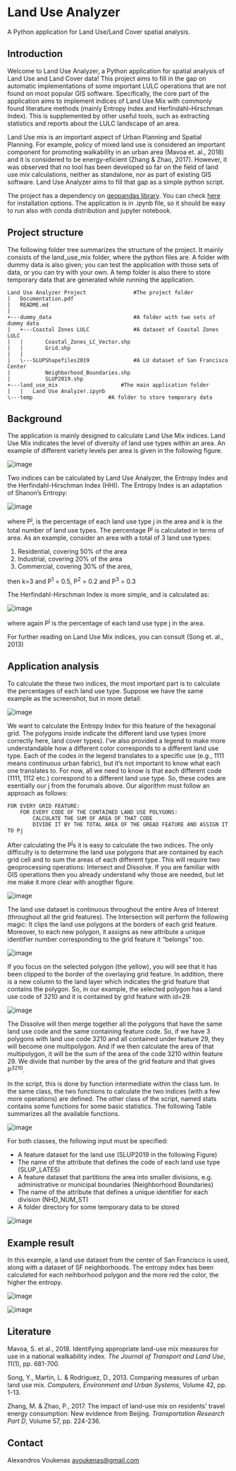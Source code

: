# Land Use Analyzer

A Python application for Land Use/Land Cover spatial analysis.

## Introduction 
Welcome to Land Use Analyzer, a Python application for spatial analysis of Land Use and Land Cover data! This project aims to fill in the gap on automatic implementations of some important LULC operations that are not found on most popular GIS software. Specifically, the core part of the application aims to implement indices of Land Use Mix with commonly found literature methods (mainly Entropy Index and Herfindahl–Hirschman Index). This is supplemented by other useful tools, such as extracting statistics and reports about the LULC landscape of an area.

Land Use mix is an important aspect of Urban Planning and Spatial Planning. For example, policy of mixed land use is considered an important component for promoting walkability in an urban area (Mavoa et. al., 2018) and it is considered to be energy-eficient (Zhang & Zhao, 2017). However, it was observed that no tool has been developed so far on the field of land use mix calculations, neither as standalone, nor as part of existing GIS software.  Land Use Analyzer aims to fill that gap as a simple python script. 

The project has a dependency on [geopandas library](https://geopandas.org). You can check [here](https://geopandas.org/getting_started/install.html) for installation options. The application is in .ipynb file, so it should be easy to run also with conda distribution and jupyter notebook. 

## Project structure
The following folder tree summarizes the structure of the project. It mainly consists of the land_use_mix folder, where the python files are. A folder with dummy data is also given; you can test the application  with those sets of data, or you can try with your own. A temp folder is also there to store temporary data that are generated while running the application. 

```
Land Use Analyzer Project 				#The project folder
|   Documentation.pdf 	
|   README.md 	
|   	
+---dummy_data 					        #A folder with two sets of dummy data
|   +---Coastal Zones LULC				#A dataset of Coastal Zones LULC
|   |       Coastal_Zones_LC_Vector.shp	
|   |       Grid.shp	
|   |       	
|   \---SLUPShapefiles2019			 	#A LU dataset of San Francisco Center
|           Neighborhood_Boundaries.shp	
|           SLUP2019.shp          	
+---land_use_mix					#The main application folder
|   |   Land Use Analyzer.ipynb	       		
\---temp 						#A folder to store temporary data

```
## Background
The application is mainly designed to calculate Land Use Mix indices. Land Use Mix indicates the level of diversity of land use types within an area. An example of different variety levels per area is given in the following figure. 

![image](https://user-images.githubusercontent.com/39091833/126526484-46a43642-0d62-42b8-9a64-dd3c5d9ecb05.png)

Two indices can be calculated by Land Use Analyzer, the Entropy Index and the Herfindahl-Hirschman Index (HHI). The Entropy Index is an adaptation of Shanon’s Entropy:

![image](https://user-images.githubusercontent.com/39091833/126526217-c45421aa-0460-4370-af9f-286c00cc89fe.png)

where P<sup>j</sup>, is the percentage of each land use type j in the area and k is the total number of land use types. 
The percentage P<sup>j</sup>  is calculated in terms of area. As an example, consider an area with a total of 3 land use types:
1. Residential, covering 50% of the area
2. Industrial, covering 20% of the area
3. Commercial, covering 30% of the area, 

then k=3 and P<sup>1</sup> = 0.5, P<sup>2</sup> = 0.2 and P<sup>3</sup> = 0.3

The Herfindahl-Hirschman Index is more simple, and is calculated as:

![image](https://user-images.githubusercontent.com/39091833/126979326-806abaae-1170-43a2-aa1b-a4e607db92e3.png)

where again P<sup>j</sup> is the percentage of each land use type j in the area.

For further reading on Land Use Mix indices, you can consult (Song et. al., 2013)

## Application analysis
To calculate the these two indices, the most important part is to calculate the percentages of each land use type.  Suppose we have the same example as the screenshot, but in more detail: 

![image](https://user-images.githubusercontent.com/39091833/126979494-0ac59d2e-91d1-4657-8468-fa2f650bc15d.png)

We want to calculate the Entropy Index for this feature of the hexagonal grid. The polygons inside indicate the different land use types (more correctly here, land cover types). I’ve also provided a legend to make more understandable how a different color corresponds to a different land use type. Each of the codes in the legend translates to a specific use (e.g., 1111 means continuous urban fabric), but it’s not important to know what each one translates to. For now, all we need to know is that each different code (1111, 1112 etc.) correspond to a different land use type. So, these codes are esentially our j from the forumals above. Our algorithm must follow an approach as follows:
```
FOR EVERY GRID FEATURE:  
    FOR EVERY CODE OF THE CONTAINED LAND USE POLYGONS:  
        CALCULATE THE SUM OF AREA OF THAT CODE  
        DIVIDE IT BY THE TOTAL AREA OF THE GREAD FEATURE AND ASSIGN IT TO Pj 
```

After calculating the P<sup>j</sup>s it is easy to calculate the two indices. The only difficulty is to determine the land use polygons that are contained by each grid cell and to sum the areas of each different type. This will require two geoprocessing operations: Intersect and Dissolve. If you are familiar with GIS operations then you already understand why those are needed, but let me make it more clear with anogther figure. 

![image](https://user-images.githubusercontent.com/39091833/126979676-5cf105d0-cf84-4939-87f1-4620c231995a.png)

The land use dataset is continuous throughout the entire Area of Interest (throughout all the grid features). The Intersection will perform the following magic: It clips the land use polygons at the borders of each grid feature. Moreover, to each new polygon, it assigns as new attribute a unique identifier number corresponding to the grid feature it “belongs” too. 

![image](https://user-images.githubusercontent.com/39091833/126979736-3252d5eb-2ae2-441e-b7da-7b9830c0a65d.png)

If you focus on the selected polygon (the yellow), you will see that it has been clipped to the border of the overlaying grid feature. In addition, there is a new column to the land layer which indicates the grid feature that contains the polygon. So, in our example, the selected polygon has a land use code of 3210 and it is contained by grid feature with id=29. 

![image](https://user-images.githubusercontent.com/39091833/126979768-112d40bb-ad53-475b-9bef-425451c72e29.png)

The Dissolve will then merge together all the polygons that have the same land use code and the same containing feature code. So, if we have 3 polygons with land use code 3210 and all contained under feature 29, they will become one multipolygon. And if we then calculate the area of that multipolygon, it will be the sum of the area of the code 3210 within feature 29. We divide that number by the area of the grid feature and that gives P<sup>3210</sup>.

In the script, this is done by function intermediate within the class lum. In the same class, the two functions to calculate the two indices (with a few more operations) are defined. The other class of the script, named stats contains some functions for some basic statistics. The following Table summarizes all the available functions. 

![image](https://user-images.githubusercontent.com/39091833/126985386-eb1a0c8f-a391-4d68-a783-3a831d287286.png)

For both classes, the following input must be specified:
- A feature dataset for the land use (SLUP2019 in the following Figure)
- The name of the attribute that defines the code of each land use type (SLUP_LATES)
- A feature dataset that partitions the area into smaller divisions, e.g. administrative or municipal boundaries (Neighborhood Boundaries)
- The name of the attribute that defines a unique identifier for each division (NHD_NUM_ST)
- A folder directory for some temporary data to be stored

![image](https://user-images.githubusercontent.com/39091833/126985620-093944d7-9404-4f43-b42a-811a36a7c0be.png)

## Example result

In this example, a land use dataset from the center of San Francisco is used, along with a dataset of SF neighborhoods. The entropy index has been calculated for each neihborhood polygon and the more red the color, the higher the entropy.

![image](https://user-images.githubusercontent.com/39091833/126985686-d14a6475-1091-40c5-9e72-bc7c08cfded5.png)

![image](https://user-images.githubusercontent.com/39091833/126985792-e174ab43-e8e5-47cf-b471-823d7842526a.png)

## Literature

Mavoa, S. et al., 2018. Identifying appropriate land-use mix measures for use in a national walkability index. _The Journal of Transport and Land Use_, 11(1), pp. 681-700.

Song, Y., Martin, L. & Rodriguez, D., 2013. Comparing measures of urban land use mix. _Computers, Environment and Urban Systems_, Volume 42, pp. 1-13.

Zhang, M. & Zhao, P., 2017. The impact of land-use mix on residents' travel energy consumption: New evidence from Beijing. _Transportation Research Part D_, Volume 57, pp. 224-236.



## Contact
Alexandros Voukenas avoukenas@gmail.com 
